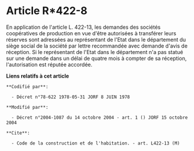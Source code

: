 # Article R*422-8

En application de l'article L. 422-13, les demandes des sociétés coopératives de production en vue d'être autorisées à
transférer leurs réserves sont adressées au représentant de l'Etat dans le département du siège social de la société par
lettre recommandée avec demande d'avis de réception. Si le représentant de l'Etat dans le département n'a pas statué sur une
demande dans un délai de quatre mois à compter de sa réception, l'autorisation est réputée accordée.

**Liens relatifs à cet article**

	**Codifié par**:

	  - Décret n°78-622 1978-05-31 JORF 8 JUIN 1978

	**Modifié par**:

	  - Décret n°2004-1087 du 14 octobre 2004 - art. 1 () JORF 15 octobre 2004

	**Cite**:

	  - Code de la construction et de l'habitation. - art. L422-13 (M)
